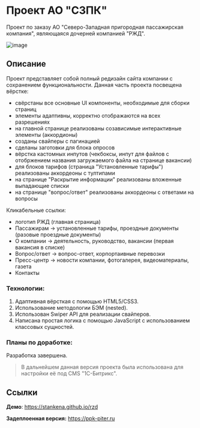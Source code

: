 # Проект АО "СЗПК"

Проект по заказу АО "Северо-Западная пригородная пассажирская компания", являющаяся дочерней компанией "РЖД".

![image](https://github.com/stankenA/rzd/assets/82235915/6657999f-e500-4880-9f33-e6c5d0ed91e8)


## Описание

Проект представляет собой полный редизайн сайта компании с сохранением функциональности.
Данная часть проекта посвещена вёрстке:
- свёрстаны все основные UI компоненты, необходимые для сборки страниц
- элементы адаптивны, корректно отображаются на всех разрешениях
- на главной странице реализованы созависимые интерактивные элементы (аккордионы)
- созданы свайперы с пагинацией
- сделаны заготовки для блока опросов
- вёрстка кастомных инпутов (чекбоксы, инпут для файлов с отобржением названия загружаемого файла на странице вакансии)
- для блоков тарифов (страница "Установленные тарифы") реализованы аккордеоны с тултипами
- на странице "Раскрытие информации" реализованы вложенные выпадающие списки
- на странице "вопрос/ответ" реализованы аккордеоны с ответами на вопросы

Кликабельные ссылки:
- логотип РЖД (главная страница)
- Пассажирам -> установленные тарифы, проездные документы (разовые проездные документы)
- О компании -> деятельность, руководство, вакансии (первая вакансия в списке)
- Вопрос/ответ -> вопрос-ответ, корпортаивные перевозки
- Пресс-центр -> новости компании, фотогалерея, видеоматериалы, газета
- Контакты

### Технологии:

1. Адаптивная вёрсткая с помощью HTML5/CSS3.
2. Использование методологии БЭМ (nested).
3. Использован Swiper API для реализации свайперов.
4. Написана простая логика с помощью JavaScript с использованием классовых сущностей.

### Планы по доработке:

Разработка завершена.

> В дальнейшем данная версия проекта была использована для настройки её под CMS "1С-Битрикс".

## Ссылки

**Демо**: https://stankena.github.io/rzd

**Задеплоенная версия:** https://ppk-piter.ru
